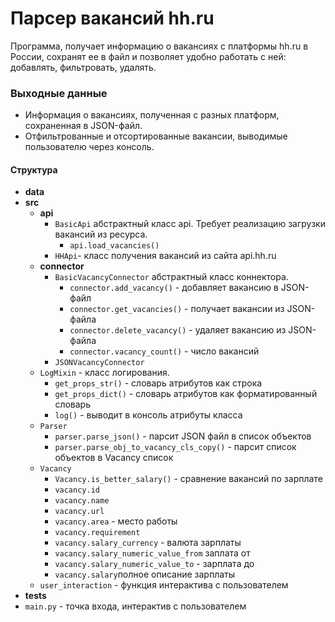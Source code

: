 # Парсер вакансий hh.ru

Программа, получает информацию о вакансиях с платформы hh.ru в России, сохранят ее в файл и позволяет удобно работать с ней: добавлять, фильтровать, удалять.

### Выходные данные
+ Информация о вакансиях, полученная с разных платформ, сохраненная в JSON-файл.
+ Отфильтрованные и отсортированные вакансии, выводимые пользователю через консоль.

#### Структура
* **data**
* **src**
  + **api**
      * ``BasicApi`` абстрактный класс api. Требует реализацию загрузки вакансий из ресурса.
        + ``api.load_vacancies()``
      * ``HHApi``- класс получения вакансий из сайта api.hh.ru
  + **connector**
      * ``BasicVacancyConnector`` абстрактный класс коннектора.
        - ``connector.add_vacancy()`` - добавляет вакансию в JSON-файл
        - ``connector.get_vacancies()`` - получает вакансии из JSON-файла
        - ``connector.delete_vacancy()`` - удаляет вакансию из JSON-файла
        - ``connector.vacancy_count()`` - число вакансий
      * ``JSONVacancyConnector``
  + ``LogMixin`` - класс логирования.
      - ``get_props_str()`` - словарь атрибутов как строка
      - ``get_props_dict()`` - словарь атрибутов как форматированный словарь
      - ``log()`` - выводит в консоль атрибуты класса
  + ``Parser``
    * ``parser.parse_json()`` - парсит JSON файл в список объектов
    * ``parser.parse_obj_to_vacancy_cls_copy()`` - парсит список объектов в Vacancy список
  + ``Vacancy``
    - ``Vacancy.is_better_salary()`` - сравнение вакансий по зарплате
    - ``vacancy.id``
    - ``vacancy.name``
    - ``vacancy.url``
    - ``vacancy.area`` - место работы
    - ``vacancy.requirement``
    - ``vacancy.salary_currency`` - валюта зарплаты
    - ``vacancy.salary_numeric_value_from`` заплата от
    - ``vacancy.salary_numeric_value_to`` - зарплата до
    - ``vacancy.salary``полное описание зарплаты
  + ``user_interaction`` - функция интерактива с пользователем
* **tests**
* ``main.py`` - точка входа, интерактив с пользователем
